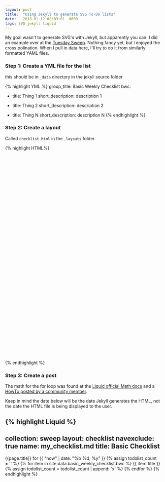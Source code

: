 ```yaml
---
layout: post
title:  "Using Jekyll to generate SVG To-Do lists"
date:   2018-01-12 08:03:01 -0600
tags: SVG jekyll liquid
---
```


My goal wasn't to generate SVG's with Jekyll, but apparently you can. I did an example over at the [Tuesday Sweep][1]. Nothing fancy yet, but I enjoyed the cross polination. When I pull in data here, I'll try to do it from similarly formatted YAML files.  

### Step 1: Create a YML file for the list

this should be in `_data` directory in the jekyll source folder.  

{% highlight YML %}
group_title: Basic Weekly Checklist
bwc:

- title: Thing 1
  short_description: description 1

- title: Thing 2
  short_description: description 2

- title: Thing N
  short_description: description N
{% endhighlight %}

### Step 2: Create a layout

Called `checklist.html` in the `_layouts` folder.

{% highlight HTML%}
<!DOCTYPE html>
<html>
  <body>
    <svg width="100%" height="100%" viewBox="0 0 2500 3300" xmlns="http://www.w3.org/2000/svg">
      <g id="checklist" transform="translate(300, 300)" style="font-family:'Helvetica';font-size:75px;fill:rgb(102,102,102);">
        {{ content }}
      </g>
    </svg>
  </body>
</html>
{% endhighlight %}

### Step 3: Create a post

The math for the for loop was found at the [Liquid official Math docs][2] and a [HowTo posted by a community member][3].  

Keep in mind the date below will be the date Jekyll generates the HTML, not the date the HTML file is being displayed to the user.

{% highlight Liquid %}
---
collection: sweep
layout: checklist
navexclude: true
name: my_checklist.md
title: Basic Checklist
---
<text x="0" y="0">{{page.title}} for  {{ "now" | date: "%b %d, %y" }}</text>
<g id="list" transform="translate(0, 150)">
{% assign todolist_count = '' %}
{% for item in site.data.basic_weekly_checklist.bwc %}
  <rect x="30" y="{{ todolist_count.size | times: 150.0 | minus: 65}}" width="75" height="75" style="fill:rgb(255,255,255);stroke:rgb(153,153,153);stroke-width:2" />
  <text x="150" y="{{ todolist_count.size | times: 150.0 }}">{{ item.title }}</text>
  {% assign todolist_count = todolist_count | append: 'x' %}
{% endfor %}
</g>
{% endhighlight %}


[1]: https://carlynorama.github.io/tuesday/sweep/printable_checklist.html
[2]: https://help.shopify.com/themes/liquid/filters/math-filters
[3]: https://ecommerce.shopify.com/c/ecommerce-design/t/how-to-increment-count-in-liquid-209692
